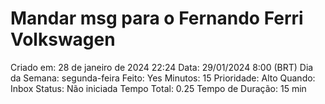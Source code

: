 # Mandar msg para o Fernando Ferri Volkswagen

Criado em: 28 de janeiro de 2024 22:24
Data: 29/01/2024 8:00 (BRT)
Dia da Semana: segunda-feira
Feito: Yes
Minutos: 15
Prioridade: Alto
Quando: Inbox
Status: Não iniciada
Tempo Total: 0.25
Tempo de Duração: 15 min